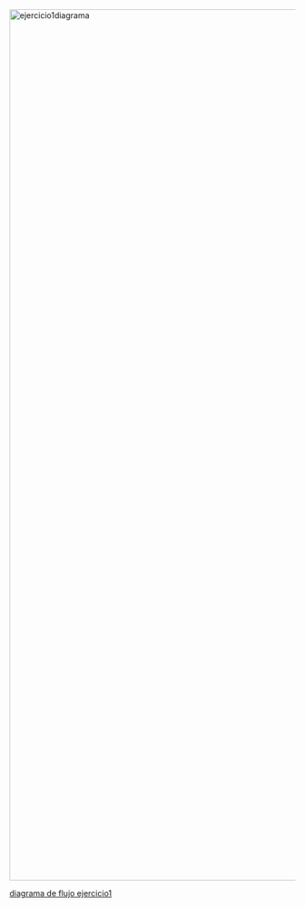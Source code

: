 
<img width="3260" height="1535" alt="ejercicio1diagrama" src="https://github.com/user-attachments/assets/3a5e3abf-064a-4879-8b9a-dd4791369e93" />

[diagrama de flujo ejercicio1](<img width="3260" height="1535" alt="ejercicio1diagrama" src="https://github.com/user-attachments/assets/3a5e3abf-064a-4879-8b9a-dd4791369e93" />)
